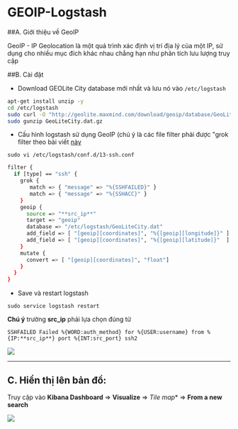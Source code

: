 # GEOIP-Logstash

##A. Giới thiệu về GeoIP

GeoIP - IP Geolocation là một quá trình xác định vị trí địa lý của một IP, sử dụng cho nhiều mục đích khác nhau chẳng hạn như phân tích lưu lượng truy cập

##B. Cài đặt

- Download GEOLite City database mới nhất và lưu nó vào `/etc/logstash`

```sh
apt-get install unzip -y
cd /etc/logstash
sudo curl -O "http://geolite.maxmind.com/download/geoip/database/GeoLiteCity.dat.gz"
sudo gunzip GeoLiteCity.dat.gz
```

- Cấu hình logstash sử dụng GeoIP (chú ý là các file filter phải được "grok filter theo bài viết [này](https://github.com/huytm/Grok-filter-logstash)

`sudo vi /etc/logstash/conf.d/13-ssh.conf`

```sh
filter {
  if [type] == "ssh" {
    grok {
       match => { "message" => "%{SSHFAILED}" }
       match => { "message" => "%{SSHACC}" }
    }
    geoip {
      source => "**src_ip**"
      target => "geoip"
      database => "/etc/logstash/GeoLiteCity.dat"
      add_field => [ "[geoip][coordinates]", "%{[geoip][longitude]}" ]
      add_field => [ "[geoip][coordinates]", "%{[geoip][latitude]}"  ]
    }
    mutate {
      convert => [ "[geoip][coordinates]", "float"]
    }
  }
}
```

- Save và restart logstash

`sudo service logstash restart`


**Chú ý** trường **src_ip** phải lựa chọn đúng từ

`SSHFAILED Failed %{WORD:auth_method} for %{USER:username} from %{IP:**src_ip**} port %{INT:src_port} ssh2
`


<img src="http://i.imgur.com/JUVoi9E.png">

---

## C. Hiển thị lên bản đồ:

Truy cập vào **Kibana Dashboard** => **Visualize** => *Tile map** => **From a new search**

<img src="http://i.imgur.com/9PF9uwk.png">
